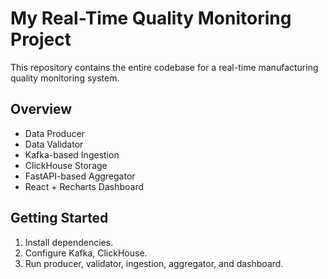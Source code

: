 # My Real-Time Quality Monitoring Project

This repository contains the entire codebase for a real-time manufacturing quality monitoring system. 

## Overview
- Data Producer
- Data Validator
- Kafka-based Ingestion
- ClickHouse Storage
- FastAPI-based Aggregator
- React + Recharts Dashboard

## Getting Started
1. Install dependencies.
2. Configure Kafka, ClickHouse.
3. Run producer, validator, ingestion, aggregator, and dashboard.
